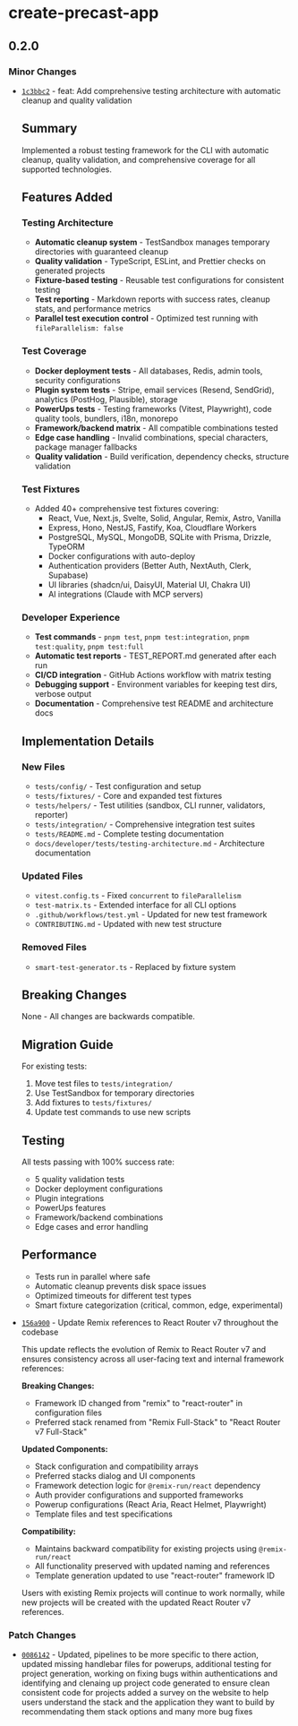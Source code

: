 # create-precast-app

## 0.2.0

### Minor Changes

- [`1c3bbc2`](https://github.com/BuunGroupCore/precast-app/commit/1c3bbc232e652977258428e9cdbaae4fca7137a8) - feat: Add comprehensive testing architecture with automatic cleanup and quality validation

  ## Summary

  Implemented a robust testing framework for the CLI with automatic cleanup, quality validation, and comprehensive coverage for all supported technologies.

  ## Features Added

  ### Testing Architecture
  - **Automatic cleanup system** - TestSandbox manages temporary directories with guaranteed cleanup
  - **Quality validation** - TypeScript, ESLint, and Prettier checks on generated projects
  - **Fixture-based testing** - Reusable test configurations for consistent testing
  - **Test reporting** - Markdown reports with success rates, cleanup stats, and performance metrics
  - **Parallel test execution control** - Optimized test running with `fileParallelism: false`

  ### Test Coverage
  - **Docker deployment tests** - All databases, Redis, admin tools, security configurations
  - **Plugin system tests** - Stripe, email services (Resend, SendGrid), analytics (PostHog, Plausible), storage
  - **PowerUps tests** - Testing frameworks (Vitest, Playwright), code quality tools, bundlers, i18n, monorepo
  - **Framework/backend matrix** - All compatible combinations tested
  - **Edge case handling** - Invalid combinations, special characters, package manager fallbacks
  - **Quality validation** - Build verification, dependency checks, structure validation

  ### Test Fixtures
  - Added 40+ comprehensive test fixtures covering:
    - React, Vue, Next.js, Svelte, Solid, Angular, Remix, Astro, Vanilla
    - Express, Hono, NestJS, Fastify, Koa, Cloudflare Workers
    - PostgreSQL, MySQL, MongoDB, SQLite with Prisma, Drizzle, TypeORM
    - Docker configurations with auto-deploy
    - Authentication providers (Better Auth, NextAuth, Clerk, Supabase)
    - UI libraries (shadcn/ui, DaisyUI, Material UI, Chakra UI)
    - AI integrations (Claude with MCP servers)

  ### Developer Experience
  - **Test commands** - `pnpm test`, `pnpm test:integration`, `pnpm test:quality`, `pnpm test:full`
  - **Automatic test reports** - TEST_REPORT.md generated after each run
  - **CI/CD integration** - GitHub Actions workflow with matrix testing
  - **Debugging support** - Environment variables for keeping test dirs, verbose output
  - **Documentation** - Comprehensive test README and architecture docs

  ## Implementation Details

  ### New Files
  - `tests/config/` - Test configuration and setup
  - `tests/fixtures/` - Core and expanded test fixtures
  - `tests/helpers/` - Test utilities (sandbox, CLI runner, validators, reporter)
  - `tests/integration/` - Comprehensive integration test suites
  - `tests/README.md` - Complete testing documentation
  - `docs/developer/tests/testing-architecture.md` - Architecture documentation

  ### Updated Files
  - `vitest.config.ts` - Fixed `concurrent` to `fileParallelism`
  - `test-matrix.ts` - Extended interface for all CLI options
  - `.github/workflows/test.yml` - Updated for new test framework
  - `CONTRIBUTING.md` - Updated with new test structure

  ### Removed Files
  - `smart-test-generator.ts` - Replaced by fixture system

  ## Breaking Changes

  None - All changes are backwards compatible.

  ## Migration Guide

  For existing tests:
  1. Move test files to `tests/integration/`
  2. Use TestSandbox for temporary directories
  3. Add fixtures to `tests/fixtures/`
  4. Update test commands to use new scripts

  ## Testing

  All tests passing with 100% success rate:
  - 5 quality validation tests
  - Docker deployment configurations
  - Plugin integrations
  - PowerUps features
  - Framework/backend combinations
  - Edge cases and error handling

  ## Performance
  - Tests run in parallel where safe
  - Automatic cleanup prevents disk space issues
  - Optimized timeouts for different test types
  - Smart fixture categorization (critical, common, edge, experimental)

- [`156a900`](https://github.com/BuunGroupCore/precast-app/commit/156a900a9b6c39d6f3ceae160318ef84ca29d893) - Update Remix references to React Router v7 throughout the codebase

  This update reflects the evolution of Remix to React Router v7 and ensures consistency across all user-facing text and internal framework references:

  **Breaking Changes:**
  - Framework ID changed from "remix" to "react-router" in configuration files
  - Preferred stack renamed from "Remix Full-Stack" to "React Router v7 Full-Stack"

  **Updated Components:**
  - Stack configuration and compatibility arrays
  - Preferred stacks dialog and UI components
  - Framework detection logic for `@remix-run/react` dependency
  - Auth provider configurations and supported frameworks
  - Powerup configurations (React Aria, React Helmet, Playwright)
  - Template files and test specifications

  **Compatibility:**
  - Maintains backward compatibility for existing projects using `@remix-run/react`
  - All functionality preserved with updated naming and references
  - Template generation updated to use "react-router" framework ID

  Users with existing Remix projects will continue to work normally, while new projects will be created with the updated React Router v7 references.

### Patch Changes

- [`0086142`](https://github.com/BuunGroupCore/precast-app/commit/00861426cec7578b26521d662be9c7cbded13c62) - Updated, pipelines to be more specific to there action, updated missing handlebar files for powerups, additional testing for project generation, working on fixing bugs within authentications and identifying and clenaing up project code generated to ensure clean consistent code for projects added a survey on the website to help users understand the stack and the application they want to build by recommendating them stack options and many more bug fixes
